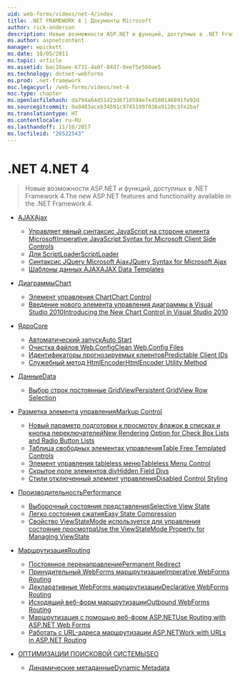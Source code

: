 ```yaml
---
uid: web-forms/videos/net-4/index
title: .NET FRAMEWORK 4 | Документы Microsoft
author: rick-anderson
description: Новые возможности ASP.NET и функций, доступных в .NET Framework 4.
ms.author: aspnetcontent
manager: wpickett
ms.date: 10/05/2011
ms.topic: article
ms.assetid: bac10aee-6731-4a0f-84d7-9eef5e560ae5
ms.technology: dotnet-webforms
ms.prod: .net-framework
msc.legacyurl: /web-forms/videos/net-4
msc.type: chapter
ms.openlocfilehash: da794a64d51d23d6f18594e7e4580146891fe92d
ms.sourcegitcommit: 9a9483aceb34591c97451997036a9120c3fe2baf
ms.translationtype: HT
ms.contentlocale: ru-RU
ms.lasthandoff: 11/10/2017
ms.locfileid: "26522543"
---
```

<a name="net-4"></a><span data-ttu-id="0bd8a-103">.NET 4</span><span class="sxs-lookup"><span data-stu-id="0bd8a-103">.NET 4</span></span>
====================
> <span data-ttu-id="0bd8a-104">Новые возможности ASP.NET и функций, доступных в .NET Framework 4.</span><span class="sxs-lookup"><span data-stu-id="0bd8a-104">The new ASP.NET features and functionality available in the .NET Framework 4.</span></span>


- [<span data-ttu-id="0bd8a-105">AJAX</span><span class="sxs-lookup"><span data-stu-id="0bd8a-105">Ajax</span></span>](ajax/index.md)

    - [<span data-ttu-id="0bd8a-106">Управляет явный синтаксис JavaScript на стороне клиента Microsoft</span><span class="sxs-lookup"><span data-stu-id="0bd8a-106">Imperative JavaScript Syntax for Microsoft Client Side Controls</span></span>](ajax/aspnet-4-quick-hit-imperative-javascript-syntax-for-microsoft-client-side-controls.md)
    - [<span data-ttu-id="0bd8a-107">Для ScriptLoader</span><span class="sxs-lookup"><span data-stu-id="0bd8a-107">ScriptLoader</span></span>](ajax/aspnet-4-quick-hit-the-scriptloader.md)
    - [<span data-ttu-id="0bd8a-108">Синтаксис JQuery Microsoft Ajax</span><span class="sxs-lookup"><span data-stu-id="0bd8a-108">JQuery Syntax for Microsoft Ajax</span></span>](ajax/aspnet-4-quick-hit-jquery-syntax-for-microsoft-ajax.md)
    - [<span data-ttu-id="0bd8a-109">Шаблоны данных AJAX</span><span class="sxs-lookup"><span data-stu-id="0bd8a-109">AJAX Data Templates</span></span>](ajax/aspnet-4-quick-hit-ajax-data-templates.md)
- [<span data-ttu-id="0bd8a-110">Диаграммы</span><span class="sxs-lookup"><span data-stu-id="0bd8a-110">Chart</span></span>](chart/index.md)

    - [<span data-ttu-id="0bd8a-111">Элемент управления Chart</span><span class="sxs-lookup"><span data-stu-id="0bd8a-111">Chart Control</span></span>](chart/aspnet-4-quick-hit-chart-control.md)
    - [<span data-ttu-id="0bd8a-112">Введение нового элемента управления диаграммы в Visual Studio 2010</span><span class="sxs-lookup"><span data-stu-id="0bd8a-112">Introducing the New Chart Control in Visual Studio 2010</span></span>](chart/aspnet-4-how-do-i-introducing-the-new-chart-control-in-visual-studio-2010.md)
- [<span data-ttu-id="0bd8a-113">Ядро</span><span class="sxs-lookup"><span data-stu-id="0bd8a-113">Core</span></span>](core/index.md)

    - [<span data-ttu-id="0bd8a-114">Автоматический запуск</span><span class="sxs-lookup"><span data-stu-id="0bd8a-114">Auto Start</span></span>](core/aspnet-4-quick-hit-auto-start.md)
    - [<span data-ttu-id="0bd8a-115">Очистка файлов Web.Config</span><span class="sxs-lookup"><span data-stu-id="0bd8a-115">Clean Web.Config Files</span></span>](core/aspnet-4-quick-hit-clean-webconfig-files.md)
    - [<span data-ttu-id="0bd8a-116">Идентификаторы прогнозируемых клиентов</span><span class="sxs-lookup"><span data-stu-id="0bd8a-116">Predictable Client IDs</span></span>](core/aspnet-4-quick-hit-predictable-client-ids.md)
    - [<span data-ttu-id="0bd8a-117">Служебный метод HtmlEncoder</span><span class="sxs-lookup"><span data-stu-id="0bd8a-117">HtmlEncoder Utility Method</span></span>](core/aspnet-4-quick-hit-the-htmlencoder-utility-method.md)
- [<span data-ttu-id="0bd8a-118">Данные</span><span class="sxs-lookup"><span data-stu-id="0bd8a-118">Data</span></span>](data/index.md)

    - [<span data-ttu-id="0bd8a-119">Выбор строк постоянные GridView</span><span class="sxs-lookup"><span data-stu-id="0bd8a-119">Persistent GridView Row Selection</span></span>](data/aspnet-4-quick-hit-persistent-gridview-row-selection.md)
- [<span data-ttu-id="0bd8a-120">Разметка элемента управления</span><span class="sxs-lookup"><span data-stu-id="0bd8a-120">Markup Control</span></span>](markup-control/index.md)

    - [<span data-ttu-id="0bd8a-121">Новый параметр подготовки к просмотру флажок в списках и кнопка переключателей</span><span class="sxs-lookup"><span data-stu-id="0bd8a-121">New Rendering Option for Check Box Lists and Radio Button Lists</span></span>](markup-control/aspnet-4-quick-hit-new-rendering-option-for-check-box-lists-and-radio-button-lists.md)
    - [<span data-ttu-id="0bd8a-122">Таблица свободных элементах управления</span><span class="sxs-lookup"><span data-stu-id="0bd8a-122">Table Free Templated Controls</span></span>](markup-control/aspnet-4-quick-hit-table-free-templated-controls.md)
    - [<span data-ttu-id="0bd8a-123">Элемент управления tableless меню</span><span class="sxs-lookup"><span data-stu-id="0bd8a-123">Tableless Menu Control</span></span>](markup-control/aspnet-4-quick-hit-tableless-menu-control.md)
    - [<span data-ttu-id="0bd8a-124">Скрытое поле элементов div</span><span class="sxs-lookup"><span data-stu-id="0bd8a-124">Hidden Field Divs</span></span>](markup-control/aspnet-4-quick-hit-hidden-field-divs.md)
    - [<span data-ttu-id="0bd8a-125">Стили отключенный элемент управления</span><span class="sxs-lookup"><span data-stu-id="0bd8a-125">Disabled Control Styling</span></span>](markup-control/aspnet-4-quick-hit-disabled-control-styling.md)
- [<span data-ttu-id="0bd8a-126">Производительность</span><span class="sxs-lookup"><span data-stu-id="0bd8a-126">Performance</span></span>](performance/index.md)

    - [<span data-ttu-id="0bd8a-127">Выборочный состояния представления</span><span class="sxs-lookup"><span data-stu-id="0bd8a-127">Selective View State</span></span>](performance/aspnet-4-quick-hit-selective-view-state.md)
    - [<span data-ttu-id="0bd8a-128">Легко состояния сжатия</span><span class="sxs-lookup"><span data-stu-id="0bd8a-128">Easy State Compression</span></span>](performance/aspnet-4-quick-hit-easy-state-compression.md)
    - [<span data-ttu-id="0bd8a-129">Свойство ViewStateMode используется для управления состояние просмотра</span><span class="sxs-lookup"><span data-stu-id="0bd8a-129">Use the ViewStateMode Property for Managing ViewState</span></span>](performance/how-do-i-use-the-viewstatemode-property-for-managing-viewstate.md)
- [<span data-ttu-id="0bd8a-130">Маршрутизация</span><span class="sxs-lookup"><span data-stu-id="0bd8a-130">Routing</span></span>](routing/index.md)

    - [<span data-ttu-id="0bd8a-131">Постоянное перенаправление</span><span class="sxs-lookup"><span data-stu-id="0bd8a-131">Permanent Redirect</span></span>](routing/aspnet-4-quick-hit-permanent-redirect.md)
    - [<span data-ttu-id="0bd8a-132">Принудительный WebForms маршрутизации</span><span class="sxs-lookup"><span data-stu-id="0bd8a-132">Imperative WebForms Routing</span></span>](routing/aspnet-4-quick-hit-imperative-webforms-routing.md)
    - [<span data-ttu-id="0bd8a-133">Декларативные WebForms маршрутизации</span><span class="sxs-lookup"><span data-stu-id="0bd8a-133">Declarative WebForms Routing</span></span>](routing/aspnet-4-quick-hit-declarative-webforms-routing.md)
    - [<span data-ttu-id="0bd8a-134">Исходящий веб-форм маршрутизации</span><span class="sxs-lookup"><span data-stu-id="0bd8a-134">Outbound WebForms Routing</span></span>](routing/aspnet-4-quick-hit-outbound-webforms-routing.md)
    - [<span data-ttu-id="0bd8a-135">Маршрутизация с помощью веб-форм ASP.NET</span><span class="sxs-lookup"><span data-stu-id="0bd8a-135">Use Routing with ASP.NET Web Forms</span></span>](routing/how-do-i-use-routing-with-aspnet-web-forms.md)
    - [<span data-ttu-id="0bd8a-136">Работать с URL-адреса маршрутизации ASP.NET</span><span class="sxs-lookup"><span data-stu-id="0bd8a-136">Work with URLs in ASP.NET Routing</span></span>](routing/how-do-i-work-with-urls-in-aspnet-routing.md)
- [<span data-ttu-id="0bd8a-137">ОПТИМИЗАЦИИ ПОИСКОВОЙ СИСТЕМЫ</span><span class="sxs-lookup"><span data-stu-id="0bd8a-137">SEO</span></span>](seo/index.md)

    - [<span data-ttu-id="0bd8a-138">Динамические метаданные</span><span class="sxs-lookup"><span data-stu-id="0bd8a-138">Dynamic Metadata</span></span>](seo/aspnet-4-quick-hit-dynamic-metadata.md)
